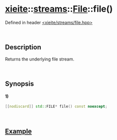 # [xieite](../../../../../xieite.md)\:\:[streams](../../../../../streams.md)\:\:[File](../../../file.md)\:\:file\(\)
Defined in header [<xieite/streams/file.hpp>](../../../../../../include/xieite/streams/file.hpp)

&nbsp;

## Description
Returns the underlying file stream.

&nbsp;

## Synopsis
#### 1)
```cpp
[[nodiscard]] std::FILE* file() const noexcept;
```

&nbsp;

## [Example](../../../file.md#Example)
